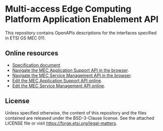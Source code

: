 # Multi-access Edge Computing Platform Application Enablement API 

This repository contains OpenAPIs descriptions for the interfaces specified in ETSI GS MEC 011.

## Online resources

* [Specification document](https://docbox.etsi.org/ISG/MEC/70-Draft/0011v211Plat.App.Enabl/MEC-0011v211Plat.App.Enablv208.zip)
* [Navigate the MEC Application Support API in the browser](https://forge.etsi.org/swagger/ui/?url=https://forge.etsi.org/rep/mec/gs011-app-enablement-api/raw/develop/MecAppSupportApi.yaml).
* [Navigate the MEC Service Management API in the browser](https://forge.etsi.org/swagger/ui/?url=https://forge.etsi.org/rep/mec/gs011-app-enablement-api/raw/develop/MecServiceMgmtApi.yaml).
* [Edit the MEC Application Support API online](https://forge.etsi.org/swagger/editor/?url=https://forge.etsi.org/rep/mec/gs011-app-enablement-api/raw/develop/MecAppSupportApi.yaml).
* [Edit the MEC Service Management API online](https://forge.etsi.org/swagger/editor/?url=https://forge.etsi.org/rep/mec/gs011-app-enablement-api/raw/develop/MecServiceMgmtApi.yaml).

## License

Unless specified otherwise, the content of this repository and the files contained are released under the BSD-3-Clause license.
See the attached LICENSE file or visit https://forge.etsi.org/legal-matters.